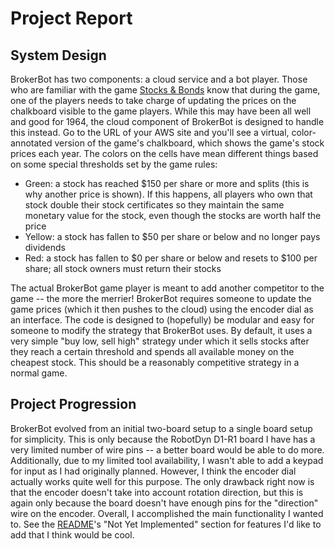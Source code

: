 # Project Report
## System Design
BrokerBot has two components: a cloud service and a bot player. Those who are familiar with the game [Stocks & Bonds](https://boardgamegeek.com/boardgame/1590/stocks-bonds) know that during the game, one of the players needs to take charge of updating the prices on the chalkboard visible to the game players. While this may have been all well and good for 1964, the cloud component of BrokerBot is designed to handle this instead. Go to the URL of your AWS site and you'll see a virtual, color-annotated version of the game's chalkboard, which shows the game's stock prices each year. The colors on the cells have mean different things based on some special thresholds set by the game rules:
- Green: a stock has reached $150 per share or more and splits (this is why another price is shown). If this happens, all players who own that stock double their stock certificates so they maintain the same monetary value for the stock, even though the stocks are worth half the price
- Yellow: a stock has fallen to $50 per share or below and no longer pays dividends
- Red: a stock has fallen to $0 per share or below and resets to $100 per share; all stock owners must return their stocks

The actual BrokerBot game player is meant to add another competitor to the game -- the more the merrier! BrokerBot requires someone to update the game prices (which it then pushes to the cloud) using the encoder dial as an interface. The code is designed to (hopefully) be modular and easy for someone to modify the strategy that BrokerBot uses. By default, it uses a very simple "buy low, sell high" strategy under which it sells stocks after they reach a certain threshold and spends all available money on the cheapest stock. This should be a reasonably competitive strategy in a normal game.

## Project Progression
BrokerBot evolved from an initial two-board setup to a single board setup for simplicity. This is only because the RobotDyn D1-R1 board I have has a very limited number of wire pins -- a better board would be able to do more. Additionally, due to my limited tool availability, I wasn't able to add a keypad for input as I had originally planned. However, I think the encoder dial actually works quite well for this purpose. The only drawback right now is that the encoder doesn't take into account rotation direction, but this is again only because the board doesn't have enough pins for the "direction" wire on the encoder. Overall, I accomplished the main functionality I wanted to. See the [README](../README.md)'s "Not Yet Implemented" section for features I'd like to add that I think would be cool.
